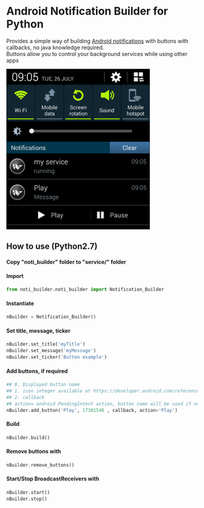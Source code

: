 # Android Notification Builder for Python

Provides a simple way of building
[Android notifications](https://developer.android.com/guide/topics/ui/notifiers/notifications.html) 
with buttons with callbacks, no java knowledge required.     
Buttons allow you to control your background services while using other apps

![screenshot](https://raw.githubusercontent.com/Bakterija/android-notification-buttons/master/other/Screenshot.png "Screenshot on android 4.4 KitKat")

## How to use (Python2.7)

#### Copy "noti_builder" folder to "service/" folder

#### Import
```python
from noti_builder.noti_builder import Notification_Builder
```
#### Instantiate
```python
nBuilder = Notification_Builder()
```

#### Set title, message, ticker
```python
nBuilder.set_title('myTitle')
nBuilder.set_message('myMessage')
nBuilder.set_ticker('Button example')
```

#### Add buttons, if required
```python
## 0. Displayed button name
## 1. icon integer available at https://developer.android.com/reference/android/R.drawable.html
## 2. callback
## action= android PendingIntent action, button name will be used if not provided
nBuilder.add_button('Play', 17301540 , callback, action='Play')
```

#### Build
```python
nBuilder.build()
```
    
    

#### Remove buttons with
```python
nBuilder.remove_buttons()
```

#### Start/Stop BroadcastReceivers with
```python
nBuilder.start()
nBuilder.stop()
```
